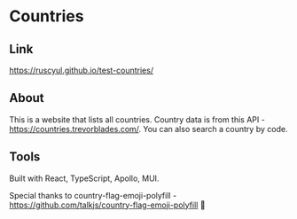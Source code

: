 # Countries

## Link

https://ruscyul.github.io/test-countries/

## About

This is a website that lists all countries. Country data is from this API - https://countries.trevorblades.com/. You can
also search a country by code.

## Tools

Built with React, TypeScript, Apollo, MUI.

Special thanks to country-flag-emoji-polyfill - https://github.com/talkjs/country-flag-emoji-polyfill 🙏
